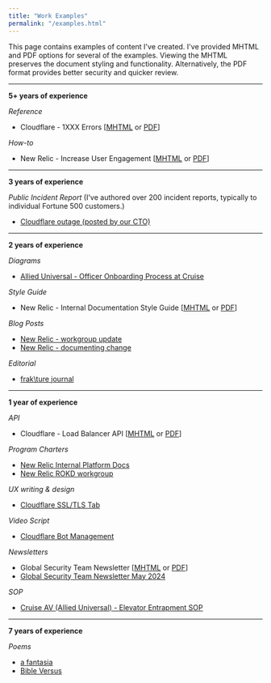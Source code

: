 ```yaml
---
title: "Work Examples"
permalink: "/examples.html"
---
```


This page contains examples of content I've created. I've provided MHTML and PDF options for several of the examples. Viewing the MHTML preserves the document styling and functionality. Alternatively, the PDF format provides better security and quicker review.

---

**5+ years of experience**
 
*Reference*
- Cloudflare - 1XXX Errors [[MHTML](/assets/docs/1xxx.mhtml) or [PDF](/assets/docs/1xxx.pdf)]

*How-to*  
- New Relic - Increase User Engagement [[MHTML](/assets/docs/engagement.mhtml) or [PDF](/assets/docs/engagement.pdf)]

---

**3 years of experience**

*Public Incident Report* (I've authored over 200 incident reports, typically to individual Fortune 500 customers.)
- [Cloudflare outage (posted by our CTO)](/assets/docs/incident-report.pdf)

---

**2 years of experience**

*Diagrams*
- [Allied Universal - Officer Onboarding Process at Cruise](/assets/images/onboarding.png)

*Style Guide*
- New Relic - Internal Documentation Style Guide [[MHTML](/assets/docs/style-guide.mhtml) or [PDF](/assets/docs/style-guide.pdf)]

*Blog Posts*
- [New Relic - workgroup update](/assets/docs/rokd.pdf)
- [New Relic - documenting change](/assets/docs/design-changes.pdf)

*Editorial*
- [frak\ture journal](/assets/docs/editorial.pdf)

---

**1 year of experience**

*API*
- Cloudflare - Load Balancer API [[MHTML](/assets/docs/api.mhtml) or [PDF](/assets/docs/api.pdf)]

*Program Charters*
- [New Relic Internal Platform Docs](/assets/docs/charter-internal-docs.pdf)
- [New Relic ROKD workgroup](/assets/docs/rokd-charter.pdf)

*UX writing & design*
- [Cloudflare SSL/TLS Tab](/assets/images/ssl-ui.png)

*Video Script*
- [Cloudflare Bot Management](https://www.youtube.com/watch?v=dAl1LG7Odg4)

*Newsletters*
- Global Security Team Newsletter [[MHTML](/assets/docs/cruise-newsletter.mhtml) or [PDF](/assets/docs/cruise-newsletter.pdf)]
- [Global Security Team Newsletter May 2024](/assets/docs/cruise-newsletter-may-2024.pdf)

*SOP*
- [Cruise AV (Allied Universal) - Elevator Entrapment SOP](/assets/docs/cruise-sop.pdf)

---

**7 years of experience**

*Poems*
- [a fantasia](/assets/docs/a-fantasia.pdf)
- [Bible Versus](/assets/docs/bible-versus.pdf)
